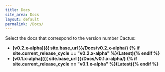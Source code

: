 ```yaml
---
title: Docs
site_area: Docs
layout: default
permalink: /Docs/
---
```


Select the docs that correspond to the version number Cactus:

- **[v0.2.x-alpha]({{ site.base_url }}/Docs/v0.2.x-alpha/) {% if site.current_release_cycle == "v0.2.x-alpha" %}(Latest){% endif %}**
- **[v0.1.x-alpha]({{ site.base_url }}/Docs/v0.1.x-alpha/) {% if site.current_release_cycle == "v0.1.x-alpha" %}(Latest){% endif %}**
